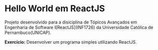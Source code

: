 # Hello World em ReactJS

Projeto desenvolvido para a disiciplina de Tópicos Avançados em Engenharia de Software I\[ReactJS\](INF1726) da Universidade Católica de Pernambuco(UNICAP).

**Exercício:** Desenvolver um programa simples utilizando ReactJS.
